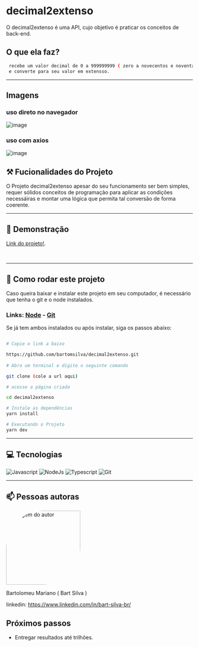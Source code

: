 # decimal2extenso

<p>O decimal2extenso é uma API, cujo objetivo é praticar os conceitos de back-end.</p>

## O que ela faz?
```bash
 recebe um valor decimal de 0 a 999999999 ( zero a novecentos e noventa milhões... ),
 e converte para seu valor em extensso.
```

<hr/>

## Imagens

### uso direto no navegador
![image](https://github.com/bartomsilva/decimal2extenso/assets/106079184/2f3fbcf7-a7d7-4211-9954-590e4a9a54c2)

### uso com axios 
![image](https://github.com/bartomsilva/decimal2extenso/assets/106079184/56079029-cd0c-4e99-abd4-41ab4821044e)


<span id='funcionalidades'></span>
## ⚒ Fucionalidades do Projeto

O Projeto decimal2extenso apesar do seu funcionamento ser bem simples, requer sólidos conceitos de programação para aplicar as condições necessáiras
e montar uma lógica que permita tal conversão de forma coerente.

<hr/>

<span id="link"></span>  
## 🔗 Demonstração<br/>
[Link do projeto!](https://decimal2extenso.bartomsilva.repl.co/2023).

<br/>
<span id='comorodar'></span>
 
<hr/>

## 📄 Como rodar este projeto

<p>Caso queira baixar e instalar este projeto em seu computador, é necessário que tenha o git e o node instalados.</p>

### Links:  <a href="https://nodejs.org/en">Node</a> - <a href="https://git-scm.com/">Git</a>

<p>Se já tem ambos instalados ou após instalar, siga os passos abaixo:</p>

```bash

# Copie o link a baixo

https://github.com/bartomsilva/decimal2extenso.git
  
# Abra um terminal e digite o seguinte comando

git clone (cole a url aqui)

# acesse a página criada 

cd decimal2extenso

# Instale as dependências
yarn install

# Executando o Projeto
yarn dev

```

<hr/>

<span id="tecnologias"></span>
## 💻 Tecnologias

![Javascript](https://user-images.githubusercontent.com/106079184/227620446-5307c4f2-0af2-4b7d-8696-a17780a13148.png)
![NodeJs](https://github.com/bartomsilva/decimal2extenso/assets/106079184/48c550da-4612-4b4b-a710-e9d694730963)
![Typescript](https://github.com/bartomsilva/decimal2extenso/assets/106079184/b1cba251-a970-4e88-87d0-fadd2aaeb26c)
![Git](https://user-images.githubusercontent.com/106079184/227621865-d6fd9ff4-2e10-4f7f-9759-f31c6434b565.png)



<hr/>
<span id="author"></span>

## 📫 Pessoas autoras

<img style="width: 200px; border-radius: 50% 0 " src="https://avatars.githubusercontent.com/u/106079184?s=400&u=753f5466a77193fe7077e495475b242787de0435&v=4" alt="imagem do autor">
<p>Bartolomeu Mariano ( Bart Silva )</p>

linkedin: https://www.linkedin.com/in/bart-silva-br/

<span id='next'></span>
## Próximos passos
- Entregar resultados até trilhões.

